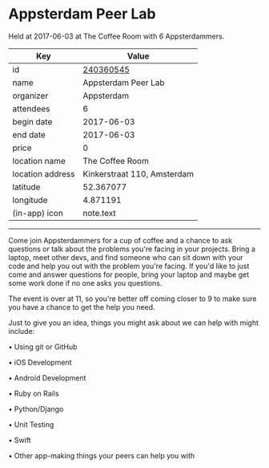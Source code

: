 # Appsterdam Peer Lab
Held at 2017-06-03 at The Coffee Room with 6 Appsterdammers.
        
|Key|Value
|---|---|
|id|[240360545](https://www.meetup.com/appsterdam/events/240360545/)|
|name|Appsterdam Peer Lab|
|organizer|Appsterdam|
|attendees|6|
|begin date|2017-06-03|
|end date|2017-06-03|
|price|0|
|location name|The Coffee Room|
|location address|Kinkerstraat 110, Amsterdam|
|latitude|52.367077|
|longitude|4.871191|
|(in-app) icon|note.text|

---

Come join Appsterdammers for a cup of coffee and a chance to ask questions or talk about the problems you're facing in your projects. Bring a laptop, meet other devs, and find someone who can sit down with your code and help you out with the problem you're facing. If you'd like to just come and answer questions for people, bring your laptop and maybe get some work done if no one asks you questions.

The event is over at 11, so you're better off coming closer to 9 to make sure you have a chance to get the help you need.

Just to give you an idea, things you might ask about we can help with might include:

• Using git or GitHub

• iOS Development

• Android Development

• Ruby on Rails

• Python/Django

• Unit Testing

• Swift

• Other app-making things your peers can help you with


